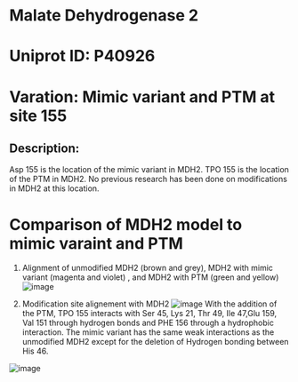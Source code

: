 # Malate Dehydrogenase 2

# Uniprot ID: P40926

# Varation: Mimic variant and PTM at site 155

## Description:

Asp 155 is the location of the mimic variant in MDH2. TPO 155 is the location of the PTM in MDH2. No previous research has been done on modifications in MDH2 at this location. 

# Comparison of MDH2 model to mimic varaint and PTM
1. Alignment of unmodified MDH2 (brown and grey), MDH2 with mimic variant (magenta and violet) , and MDH2 with PTM (green and yellow) 
![image](https://github.com/user-attachments/assets/9654fe68-3f38-4cf4-8533-9d109c6419c3)

2. Modification site alignement with MDH2
![image](https://github.com/user-attachments/assets/9c461303-f79f-4ced-9047-9f658f538df3)
With the addition of the PTM, TPO 155 interacts with Ser 45, Lys 21, Thr 49, Ile 47,Glu 159, Val 151 through hydrogen bonds and PHE 156 through a hydrophobic interaction. The mimic variant has the same weak interactions as the unmodified MDH2 except for the deletion of Hydrogen bonding between His 46.


![image](https://github.com/user-attachments/assets/9ec38218-eb1e-4177-8ffb-f24edb1bdabd)
